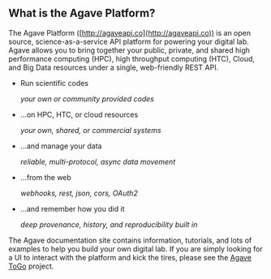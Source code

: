## What is the Agave Platform?

The Agave Platform ([http://agaveapi.co](http://agaveapi.co)) is an open source, science-as-a-service API platform for
powering your digital lab. Agave allows you to bring together your public, private, and shared high performance
computing (HPC), high throughput computing (HTC), Cloud, and Big Data resources under a single, web-friendly REST API.

* Run scientific codes

	*your own or community provided codes*

* ...on HPC, HTC, or cloud resources

	*your own, shared, or commercial systems*

* ...and manage your data

	*reliable, multi-protocol, async data movement*

* ...from the web

	*webhooks, rest, json, cors, OAuth2*

* ...and remember how you did it

	*deep provenance, history, and reproducibility built in*

The Agave documentation site contains information, tutorials, and lots of examples to help you build your own digital lab.
If you are simply looking for a UI to interact with the platform and kick the tires, please see the
[Agave ToGo](https://togo.agaveapi.co/auth) project.
